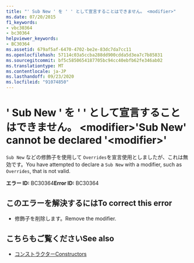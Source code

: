 ```yaml
---
title: "' Sub New ' を ' ' として宣言することはできません。 <modifier>"
ms.date: 07/20/2015
f1_keywords:
- vbc30364
- bc30364
helpviewer_keywords:
- BC30364
ms.assetid: 679af5af-6470-4702-be2e-83dc7da7cc11
ms.openlocfilehash: 57114c03a5ccba288dd900cdda5d3ea7c7b85831
ms.sourcegitcommit: bf5c5850654187705bc94cc40ebfb62fe346ab02
ms.translationtype: MT
ms.contentlocale: ja-JP
ms.lasthandoff: 09/23/2020
ms.locfileid: "91074850"
---
```

# <a name="sub-new-cannot-be-declared-modifier"></a><span data-ttu-id="4dbd4-102">' Sub New ' を ' ' として宣言することはできません。 \<modifier></span><span class="sxs-lookup"><span data-stu-id="4dbd4-102">'Sub New' cannot be declared '\<modifier>'</span></span>

<span data-ttu-id="4dbd4-103">`Sub New` などの修飾子を使用して `Overrides`を宣言使用としましたが、これは無効です。</span><span class="sxs-lookup"><span data-stu-id="4dbd4-103">You have attempted to declare a `Sub New` with a modifier, such as `Overrides`, that is not valid.</span></span>  
  
 <span data-ttu-id="4dbd4-104">**エラー ID:** BC30364</span><span class="sxs-lookup"><span data-stu-id="4dbd4-104">**Error ID:** BC30364</span></span>  
  
## <a name="to-correct-this-error"></a><span data-ttu-id="4dbd4-105">このエラーを解決するには</span><span class="sxs-lookup"><span data-stu-id="4dbd4-105">To correct this error</span></span>  
  
- <span data-ttu-id="4dbd4-106">修飾子を削除します。</span><span class="sxs-lookup"><span data-stu-id="4dbd4-106">Remove the modifier.</span></span>  
  
## <a name="see-also"></a><span data-ttu-id="4dbd4-107">こちらもご覧ください</span><span class="sxs-lookup"><span data-stu-id="4dbd4-107">See also</span></span>

- [<span data-ttu-id="4dbd4-108">コンストラクター</span><span class="sxs-lookup"><span data-stu-id="4dbd4-108">Constructors</span></span>](../programming-guide/concepts/object-oriented-programming.md#constructors)
